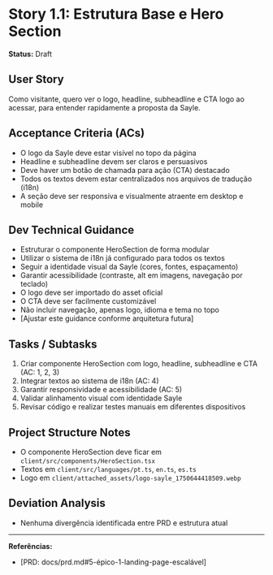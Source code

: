 # Story 1.1: Estrutura Base e Hero Section

**Status:** Draft

## User Story
Como visitante, quero ver o logo, headline, subheadline e CTA logo ao acessar, para entender rapidamente a proposta da Sayle.

## Acceptance Criteria (ACs)
- O logo da Sayle deve estar visível no topo da página
- Headline e subheadline devem ser claros e persuasivos
- Deve haver um botão de chamada para ação (CTA) destacado
- Todos os textos devem estar centralizados nos arquivos de tradução (i18n)
- A seção deve ser responsiva e visualmente atraente em desktop e mobile

## Dev Technical Guidance
- Estruturar o componente HeroSection de forma modular
- Utilizar o sistema de i18n já configurado para todos os textos
- Seguir a identidade visual da Sayle (cores, fontes, espaçamento)
- Garantir acessibilidade (contraste, alt em imagens, navegação por teclado)
- O logo deve ser importado do asset oficial
- O CTA deve ser facilmente customizável
- Não incluir navegação, apenas logo, idioma e tema no topo
- [Ajustar este guidance conforme arquitetura futura]

## Tasks / Subtasks
1. Criar componente HeroSection com logo, headline, subheadline e CTA (AC: 1, 2, 3)
2. Integrar textos ao sistema de i18n (AC: 4)
3. Garantir responsividade e acessibilidade (AC: 5)
4. Validar alinhamento visual com identidade Sayle
5. Revisar código e realizar testes manuais em diferentes dispositivos

## Project Structure Notes
- O componente HeroSection deve ficar em `client/src/components/HeroSection.tsx`
- Textos em `client/src/languages/pt.ts`, `en.ts`, `es.ts`
- Logo em `client/attached_assets/logo-sayle_1750644418509.webp`

## Deviation Analysis
- Nenhuma divergência identificada entre PRD e estrutura atual

---

**Referências:**
- [PRD: docs/prd.md#5-épico-1-landing-page-escalável] 